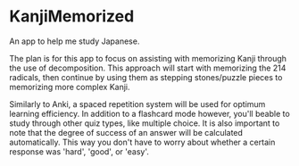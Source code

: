 # KanjiMemorized
 An app to help me study Japanese.

 The plan is for this app to focus on assisting with memorizing Kanji through the use of decomposition. This approach will start with memorizing the 214 radicals, then continue by using them as stepping stones/puzzle pieces to memorizing more complex Kanji.

 Similarly to Anki, a spaced repetition system will be used for optimum learning efficiency. In addition to a flashcard mode however, you'll beable to study through other quiz types, like multiple choice. It is also important to note that the degree of success of an answer will be calculated automatically. This way you don't have to worry about whether a certain response was 'hard', 'good', or 'easy'.